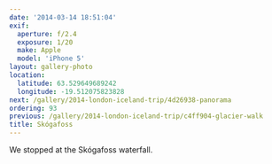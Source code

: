 ```yaml
---
date: '2014-03-14 18:51:04'
exif:
  aperture: f/2.4
  exposure: 1/20
  make: Apple
  model: 'iPhone 5'
layout: gallery-photo
location:
  latitude: 63.529649689242
  longitude: -19.512075823828
next: /gallery/2014-london-iceland-trip/4d26938-panorama
ordering: 93
previous: /gallery/2014-london-iceland-trip/c4ff904-glacier-walk
title: Skógafoss
---
```


We stopped at the Skógafoss waterfall.
